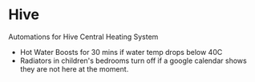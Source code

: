 # Hive

Automations for Hive Central Heating System

* Hot Water Boosts for 30 mins if water temp drops below 40C
* Radiators in children's bedrooms turn off if a google calendar shows they are not here at the moment.
